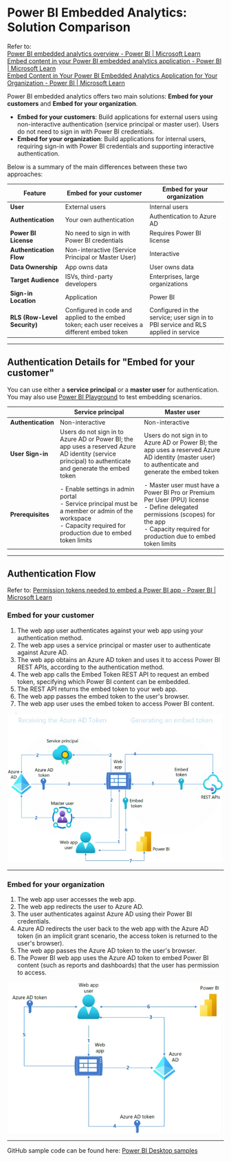 # Power BI Embedded Analytics: Solution Comparison

Refer to:  
[Power BI embedded analytics overview - Power BI | Microsoft Learn](https://learn.microsoft.com/en-us/power-bi/developer/embedded/embedded-analytics-power-bi)  
[Embed content in your Power BI embedded analytics application - Power BI | Microsoft Learn](https://learn.microsoft.com/en-us/power-bi/developer/embedded/embed-sample-for-customers?tabs=net-core)  
[Embed Content in Your Power BI Embedded Analytics Application for Your Organization - Power BI | Microsoft Learn](https://learn.microsoft.com/en-us/power-bi/developer/embedded/embed-sample-for-your-organization?tabs=net-core)

Power BI embedded analytics offers two main solutions: **Embed for your customers** and **Embed for your organization**.

- **Embed for your customers**: Build applications for external users using non-interactive authentication (service principal or master user). Users do not need to sign in with Power BI credentials.
- **Embed for your organization**: Build applications for internal users, requiring sign-in with Power BI credentials and supporting interactive authentication.

Below is a summary of the main differences between these two approaches:

| Feature                | Embed for your customer                                  | Embed for your organization                        |
|------------------------|---------------------------------------------------------|----------------------------------------------------|
| **User**               | External users                                          | Internal users                                     |
| **Authentication**     | Your own authentication                                 | Authentication to Azure AD                         |
| **Power BI License**   | No need to sign in with Power BI credentials            | Requires Power BI license                          |
| **Authentication Flow**| Non-interactive (Service Principal or Master User)      | Interactive                                        |
| **Data Ownership**     | App owns data                                           | User owns data                                     |
| **Target Audience**    | ISVs, third-party developers                            | Enterprises, large organizations                   |
| **Sign-in Location**   | Application                                             | Power BI                                           |
| **RLS (Row-Level Security)** | Configured in code and applied to the embed token; each user receives a different embed token | Configured in the service; user sign in to PBI service and RLS applied in service |

---

## Authentication Details for "Embed for your customer"

You can use either a **service principal** or a **master user** for authentication.  
You may also use [Power BI Playground](https://playground.powerbi.com/) to test embedding scenarios.

|                        | Service principal                                      | Master user                                         |
|------------------------|--------------------------------------------------------|-----------------------------------------------------|
| **Authentication**     | Non-interactive                                        | Non-interactive                                     |
| **User Sign-in**       | Users do not sign in to Azure AD or Power BI; the app uses a reserved Azure AD identity (service principal) to authenticate and generate the embed token | Users do not sign in to Azure AD or Power BI; the app uses a reserved Azure AD identity (master user) to authenticate and generate the embed token |
| **Prerequisites**      | - Enable settings in admin portal<br>- Service principal must be a member or admin of the workspace<br>- Capacity required for production due to embed token limits | - Master user must have a Power BI Pro or Premium Per User (PPU) license<br>- Define delegated permissions (scopes) for the app<br>- Capacity required for production due to embed token limits |

---

## Authentication Flow

Refer to: [Permission tokens needed to embed a Power BI app - Power BI | Microsoft Learn](https://learn.microsoft.com/en-us/power-bi/developer/embedded/embed-tokens?tabs=embed-for-customers)

### Embed for your customer

1. The web app user authenticates against your web app using your authentication method.
2. The web app uses a service principal or master user to authenticate against Azure AD.
3. The web app obtains an Azure AD token and uses it to access Power BI REST APIs, according to the authentication method.
4. The web app calls the Embed Token REST API to request an embed token, specifying which Power BI content can be embedded.
5. The REST API returns the embed token to your web app.
6. The web app passes the embed token to the user's browser.
7. The web app user uses the embed token to access Power BI content.

![Power BI embedded authentication comparison](../Image/Image42.png)

---

### Embed for your organization

1. The web app user accesses the web app.
2. The web app redirects the user to Azure AD.
3. The user authenticates against Azure AD using their Power BI credentials.
4. Azure AD redirects the user back to the web app with the Azure AD token (in an implicit grant scenario, the access token is returned to the user's browser).
5. The web app passes the Azure AD token to the user's browser.
6. The Power BI web app uses the Azure AD token to embed Power BI content (such as reports and dashboards) that the user has permission to access.

![Power BI embedded authentication comparison](../Image/Image43.png)

---

GitHub sample code can be found here: [Power BI Desktop samples](https://github.com/microsoft/PowerBI-Developer-Samples)
